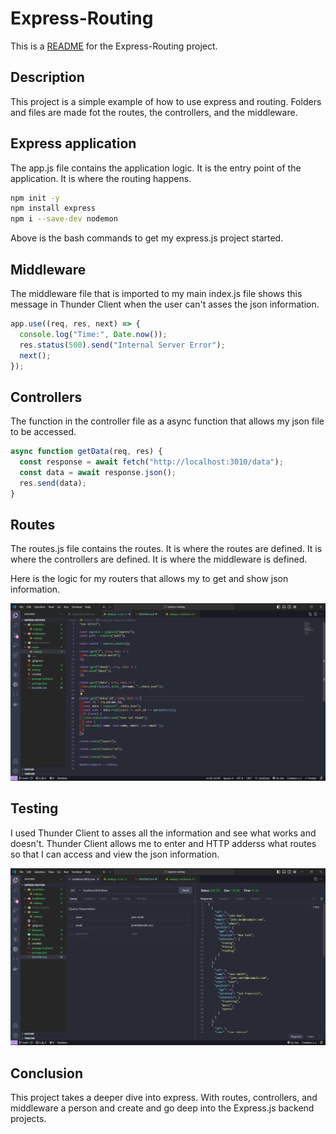 # Express-Routing

This is a [README](https://github.com/CodeX-Bootcamp/express-routing/blob/main/README.md) for the Express-Routing project.

## Description

This project is a simple example of how to use express and routing. Folders and files are made fot the routes, the controllers, and the middleware.

## Express application

The app.js file contains the application logic. It is the entry point of the application. It is where the routing happens.

```bash
npm init -y
npm install express
npm i --save-dev nodemon
```

Above is the bash commands to get my express.js project started.

## Middleware

The middleware file that is imported to my main index.js file shows this message in Thunder Client when the user can't asses the json information.

```js
app.use((req, res, next) => {
  console.log("Time:", Date.now());
  res.status(500).send("Internal Server Error");
  next();
});
```

## Controllers

The function in the controller file as a async function that allows my json file to be accessed.

```js
async function getData(req, res) {
  const response = await fetch("http://localhost:3010/data");
  const data = await response.json();
  res.send(data);
}
```

## Routes

The routes.js file contains the routes. It is where the routes are defined. It is where the controllers are defined. It is where the middleware is defined.

Here is the logic for my routers that allows my to get and show json information.

![Routers](image.png)

## Testing

I used Thunder Client to asses all the information and see what works and doesn't. Thunder Client allows me to enter and HTTP adderss what routes so that I can access and view the json information.

![Thunder Client](image-1.png)

## Conclusion

This project takes a deeper dive into express. With routes, controllers, and middleware a person and create and go deep into the Express.js backend projects.
